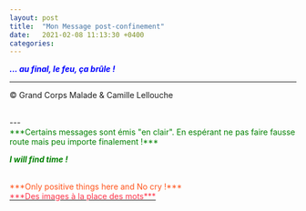 ```yaml
---
layout: post
title:  "Mon Message post-confinement"
date:   2021-02-08 11:13:30 +0400
categories: 
---
```



<span style="color: blue">***... au final, le feu, ça brûle !***</span>
<br/>


---
&copy;  Grand Corps Malade & Camille Lellouche

<br>
---

<br>
<span style="color: green">***Certains messages sont émis "en clair". En espérant ne pas faire fausse route mais peu importe finalement !***</span>
<br/>

<span style="color: green">***I will find time !***</span>

<br>
<span style="color: #ff531a">***Only positive things here and No cry !***</span>

<br>
<a href="https://pixabay.com/fr/users/alexey_hulsov-388655/?tab=latest" target="_blank"><span style="color:  #ff3349">***Des images à la place des mots***</span></a>
